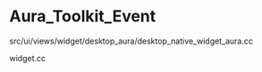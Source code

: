 # Aura_Toolkit_Event

src/ui/views/widget/desktop_aura/desktop_native_widget_aura.cc


widget.cc
```

```